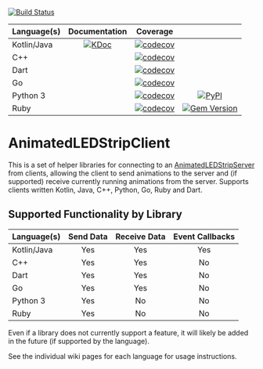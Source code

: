 [![Build Status](https://travis-ci.com/AnimatedLEDStrip/AnimatedLEDStripClient.svg?branch=master)](https://travis-ci.com/AnimatedLEDStrip/AnimatedLEDStripClient)

|Language(s)|Documentation|Coverage||
|-|:-:|:-:|:-:|
|Kotlin/Java|[![KDoc](https://img.shields.io/badge/KDoc-read-green.svg)](https://animatedledstrip.github.io/AnimatedLEDStripClient/animatedledstrip-client/index.html)|[![codecov](https://codecov.io/gh/AnimatedLEDStrip/AnimatedLEDStripClient/branch/master/graph/badge.svg?flag=kotlinjava)](https://codecov.io/gh/AnimatedLEDStrip/AnimatedLEDStripClient)||
|C++||[![codecov](https://codecov.io/gh/AnimatedLEDStrip/AnimatedLEDStripClient/branch/master/graph/badge.svg?flag=cpp)](https://codecov.io/gh/AnimatedLEDStrip/AnimatedLEDStripClient)||
|Dart||[![codecov](https://codecov.io/gh/AnimatedLEDStrip/AnimatedLEDStripClient/branch/master/graph/badge.svg?flag=dart)](https://codecov.io/gh/AnimatedLEDStrip/AnimatedLEDStripClient)||
|Go||[![codecov](https://codecov.io/gh/AnimatedLEDStrip/AnimatedLEDStripClient/branch/master/graph/badge.svg?flag=go)](https://codecov.io/gh/AnimatedLEDStrip/AnimatedLEDStripClient)||
|Python 3||[![codecov](https://codecov.io/gh/AnimatedLEDStrip/AnimatedLEDStripClient/branch/master/graph/badge.svg?flag=python3)](https://codecov.io/gh/AnimatedLEDStrip/AnimatedLEDStripClient)|[![PyPI](https://img.shields.io/pypi/v/animatedledstrip-client.svg)](https://pypi.python.org/pypi/animatedledstrip-client)|
|Ruby||[![codecov](https://codecov.io/gh/AnimatedLEDStrip/AnimatedLEDStripClient/branch/master/graph/badge.svg?flag=ruby)](https://codecov.io/gh/AnimatedLEDStrip/AnimatedLEDStripClient)|[![Gem Version](https://badge.fury.io/rb/animatedledstrip-client.svg)](https://badge.fury.io/rb/animatedledstrip-client)|

# AnimatedLEDStripClient
This is a set of helper libraries for connecting to an [AnimatedLEDStripServer](https://github.com/AnimatedLEDStrip/AnimatedLEDStripServer) from clients, allowing the client to send animations to the server and (if supported) receive currently running animations from the server.
Supports clients written Kotlin, Java, C++, Python, Go, Ruby and Dart.

## Supported Functionality by Library

|Language(s)|Send Data|Receive Data|Event Callbacks|
|-|:-:|:-:|:-:|
|Kotlin/Java|Yes|Yes|Yes|
|C++|Yes|Yes|No|
|Dart|Yes|Yes|No|
|Go|Yes|Yes|No|
|Python 3|Yes|No|No|
|Ruby|Yes|No|No|


Even if a library does not currently support a feature, it will likely be added in the future (if supported by the language).

See the individual wiki pages for each language for usage instructions.
